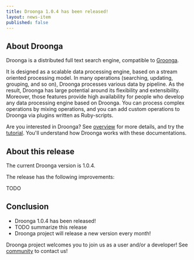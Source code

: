 ```yaml
---
title: Droonga 1.0.4 has been released!
layout: news-item
published: false
---
```


## About Droonga

Droonga is a distributed full text search engine, compatible to [Groonga][groonga].

It is designed as a scalable data processing engine, based on a stream oriented processing model.
In many operations (searching, updating, grouping, and so on), Droonga processes various data by pipeline.
As the result, Droonga has large potential around its flexibility and extensibility.
Moreover, those features provide high availability for people who develop any data processing engine based on Droonga.
You can process complex operations by mixing operations, and you can add custom operations to Droonga via plugins written as Ruby-scripts.

Are you interested in Droonga? See [overview][] for more details, and try the [tutorial][].
You'll understand how Droonga works with these documentations.

## About this release

The current Droonga version is 1.0.4.

The release has the following improvements:

TODO

## Conclusion

 * Droonga 1.0.4 has been released!
 * TODO summarize this release
 * Droonga project will release a new version every month!

Droonga project welcomes you to join us as a user and/or a developer! See [community][] to contact us!

  [community]: /community/
  [overview]: /overview/
  [tutorial]: /tutorial/groonga/
  [groonga]: http://groonga.org/
